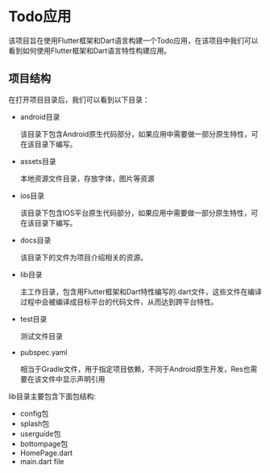 # Todo应用
该项目旨在使用Flutter框架和Dart语言构建一个Todo应用，在该项目中我们可以看到如何使用Flutter框架和Dart语言特性构建应用。
## 项目结构
在打开项目目录后，我们可以看到以下目录：
- android目录

  该目录下包含Android原生代码部分，如果应用中需要做一部分原生特性，可在该目录下编写。
- assets目录

  本地资源文件目录，存放字体，图片等资源
- ios目录

  该目录下包含IOS平台原生代码部分，如果应用中需要做一部分原生特性，可在该目录下编写。
- docs目录

  该目录下的文件为项目介绍相关的资源。
- lib目录

  主工作目录，包含用Flutter框架和Dart特性编写的.dart文件，这些文件在编译过程中会被编译成目标平台的代码文件，从而达到跨平台特性。
- test目录

  测试文件目录

- pubspec.yaml
  
  相当于Gradle文件，用于指定项目依赖，不同于Android原生开发，Res也需要在该文件中显示声明引用

lib目录主要包含下面包结构:
- config包
- splash包
- userguide包
- bottompage包
- HomePage.dart
- main.dart file


